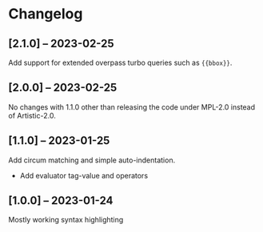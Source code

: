 # Changelog

## [2.1.0] – 2023-02-25

Add support for extended overpass turbo queries such as `{{bbox}}`.

## [2.0.0] – 2023-02-25

No changes with 1.1.0 other than releasing the code under MPL-2.0 instead of Artistic-2.0.

## [1.1.0] – 2023-01-25

Add circum matching and simple auto-indentation.

- Add evaluator tag-value and operators

## [1.0.0] – 2023-01-24

Mostly working syntax highlighting
